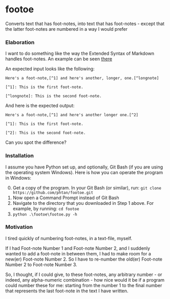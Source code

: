 # footoe

Converts text that has foot-notes, into text that has foot-notes - except 
that the latter foot-notes are numbered in a way I would prefer

### Elaboration

I want to do something like the way the Extended Syntax of Markdown 
handles foot-notes. An example can be seen 
[there](https://www.markdownguide.org/extended-syntax/#footnotes)

An expected input looks like the following:

```
Here's a foot-note,[^1] and here's another, longer, one.[^longnote]

[^1]: This is the first foot-note.

[^longnote]: This is the second foot-note.
```

And here is the expected output:

```
Here's a foot-note,[^1] and here's another longer one.[^2]

[^1]: This is the first foot-note.

[^2]: This is the second foot-note. 
```

Can you spot the difference?

### Installation

I assume you have Python set up, and optionally, Git Bash (if you are using the operating system Windows). 
Here is how you can operate the program in Windows:

0. Get a copy of the program. In your Git Bash (or similar), run: `git clone https://github.com/phtan/footoe.git`
0. Now open a Command Prompt instead of Git Bash
0. Navigate to the directory that you downloaded in Step 1 above. 
For example, by running: `cd footoe`
0. `python .\footoe\footoe.py -h`

### Motivation

I tired quickly of numbering foot-notes, in a text-file, myself.

If I had Foot-note Number 1 and Foot-note Number 2, and I suddenly
wanted to add a foot-note in between them, I had to make room for a new(er)
Foot-note Number 2. So I have to re-number the old(er) Foot-note
Number 2 to Foot-note Number 3. 

So, I thought, if I could give, to these foot-notes, any arbitrary 
number - or indeed, any alpha-numeric combination - how nice would it be if a program could
number these for me: starting from the number 1 to the final number that
represents the last foot-note in the text I have written.